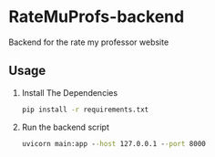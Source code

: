 # RateMuProfs-backend
Backend for the rate my professor website

## Usage

1. Install The Dependencies

	```bat
	pip install -r requirements.txt
	```

2. Run the backend script

	```bat
	uvicorn main:app --host 127.0.0.1 --port 8000
	```

